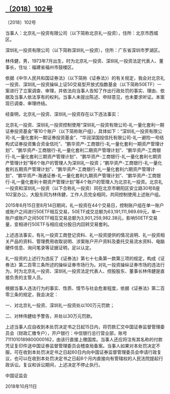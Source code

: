 ## [〔2018〕102号](http://www.csrc.gov.cn/pub/zjhpublic/G00306212/201810/t20181016_345329.htm)





















〔2018〕102号

 





当事人：北京礼一投资有限公司（以下简称北京礼一投资），住所：北京市西城区。

深圳礼一投资有限公司（以下简称深圳礼一投资），住所：广东省深圳市罗湖区。

林伟健，男，1973年7月出生，时为北京礼一投资、深圳礼一投资法定代表人、董事长，住址：福建省福州市鼓楼区。

依据《中华人民共和国证券法》（以下简称《证券法》）的有关规定，我会对北京礼一投资、深圳礼一投资操纵上证50交易型开放式指数基金（以下简称50ETF）一案进行了立案调查、审理，并依法向当事人告知了作出行政处罚的事实、理由、依据及当事人依法享有的权利。当事人未提出陈述、申辩意见，也未要求听证。本案现已调查、审理终结。

经查明，北京礼一投资、深圳礼一投资存在以下违法事实：

北京礼一投资、深圳礼一投资控制使用“深圳礼一投资有限公司-礼一量化套利一期证券投资基金”等10个账户（以下简称账户组），具体如下：“深圳礼一投资有限公司-礼一量化套利一期证券投资基金”、“华润深国投信托有限公司-礼一避险一号结构式证券投资集合资金信托”、“鹏华资产-工商银行-礼一量化套利一期资产管理计划”、“鹏华资产-工商银行-礼一量化套利二期资产管理计划”、“鹏华资产-工商银行-礼一量化套利三期资产管理计划”、“鹏华资产-工商银行-礼一量化套利七期资产管理计划”等6个账户的管理人为深圳礼一投资；“鹏华资产-工商银行-礼一量化套利五期资产管理计划”、“鹏华资产-工商银行-礼一量化套利六期资产管理计划”、“鹏华资产-海通证券-礼一量化套利九期资产管理计划”、“鹏华资产-工商银行-礼一量化套利十期资产管理计划”等4个账户的管理人为北京礼一投资。北京礼一投资和深圳礼一投资（以下合称礼一投资）同在北京市朝阳区安立路30号B座102室办公，大股东同为林伟健，工作人员完全相同，共同控制使用上述账户组。

2015年6月15日至8月14日期间，礼一投资在44个交易日，控制账户组在单一账户或账户之间进行50ETF相互交易，50ETF成交总额为63,191,111,989.69元，单一账户或账户之间50ETF相互交易总额为3,901,259,982.38元，影响50ETF交易量，变相进行50ETF与相应成分股日内回转交易套利。

上述违法事实，有礼一投资工商登记资料、礼一投资提供的情况说明、礼一投资相关产品的资料、管理费用收取说明、涉案账户开户资料及委托交易流水资料、电脑硬件信息、询问笔录等证据证明，足以认定。

礼一投资的上述行为违反了《证券法》第七十七条第一款第三项的规定，构成《证券法》第二百零三条所述的操纵证券市场行为。对礼一投资操纵证券市场的违法行为，时为北京礼一投资、深圳礼一投资法定代表人、控股股东、董事长林伟健是直接负责的主管人员。

根据当事人违法行为的事实、性质、情节与社会危害程度，依据《证券法》第二百零三条的规定，我会决定：

一、对北京礼一投资、深圳礼一投资处以100万元罚款；

二、对林伟健给予警告，并处以30万元罚款。

上述当事人应自收到本处罚决定书之日起15日内，将罚款汇交中国证券监督管理委员会（财政汇缴专户），开户银行：中信银行总行营业部，账号7111010189800000162，由该行直接上缴国库。当事人还应将注有其名称的付款凭证复印件送中国证券监督管理委员会稽查局备案。当事人如果对本处罚决定不服，可在收到本处罚决定书之日起60日内向中国证券监督管理委员会申请行政复议，也可以在收到本处罚决定书之日起6个月内直接向有管辖权的人民法院提起行政诉讼。复议和诉讼期间，上述决定不停止执行。









中国证监会      

2018年10月11日    

